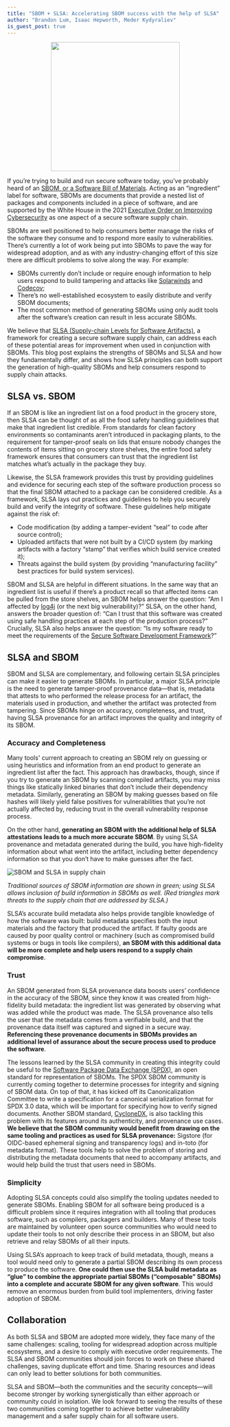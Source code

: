 ```yaml
---
title: "SBOM + SLSA: Accelerating SBOM success with the help of SLSA"
author: "Brandon Lum, Isaac Hepworth, Meder Kydyraliev"
is_guest_post: true
---
```


<!-- markdownlint-disable-next-line MD033 -->
<center>
<img src="https://user-images.githubusercontent.com/3060102/165816019-184fdd3d-1fa6-4d33-933f-49c1642006c0.png"
width="300" /></center>

If you’re trying to build and run secure software today, you’ve probably heard
of an [SBOM, or a Software Bill of Materials](https://ntia.gov/SBOM). Acting as
an “ingredient” label for software, SBOMs are documents that provide a nested
list of packages and components included in a piece of software, and are
supported by the White House in the 2021 [Executive Order on Improving
Cybersecurity](https://www.whitehouse.gov/briefing-room/presidential-actions/2021/05/12/executive-order-on-improving-the-nations-cybersecurity/)
as one aspect of a secure software supply chain.

SBOMs are well positioned to help consumers better manage the risks of the
software they consume and to respond more easily to vulnerabilities. There’s
currently a lot of work being put into SBOMs to pave the way for widespread
adoption, and as with any industry-changing effort of this size there are
difficult problems to solve along the way. For example:

-   SBOMs currently don’t include or require enough information to help users
    respond to build tampering and attacks like
    [Solarwinds](https://www.zdnet.com/article/microsoft-fireeye-confirm-solarwinds-supply-chain-attack/)
    and [Codecov](https://about.codecov.io/security-update/);
-   There’s no well-established ecosystem to easily distribute and verify SBOM
    documents;
-   The most common method of generating SBOMs using only audit tools after the
    software’s creation can result in less accurate SBOMs.

We believe that [SLSA (Supply-chain Levels for Software
Artifacts)](http://slsa.dev/), a framework for creating a secure software
supply chain, can address each of these potential areas for improvement when
used in conjunction with SBOMs. This blog post explains the strengths of SBOMs
and SLSA and how they fundamentally differ, and shows how SLSA principles can
both support the generation of high-quality SBOMs and help consumers respond to
supply chain attacks.

## SLSA vs. SBOM

If an SBOM is like an ingredient list on a food product in the grocery store,
then SLSA can be thought of as all the food safety handling guidelines that
make that ingredient list credible. From standards for clean factory
environments so contaminants aren’t introduced in packaging plants, to the
requirement for tamper-proof seals on lids that ensure nobody changes the
contents of items sitting on grocery store shelves, the entire food safety
framework ensures that consumers can trust that the ingredient list matches
what’s actually in the package they buy.

Likewise, the SLSA framework provides this trust by providing guidelines and
evidence for securing each step of the software production process so that the
final SBOM attached to a package can be considered credible. As a framework,
SLSA lays out practices and guidelines to help you securely build and verify
the integrity of software. These guidelines help mitigate against the risk of:

-   Code modification (by adding a tamper-evident “seal” to code after source
    control);
-   Uploaded artifacts that were not built by a CI/CD system (by marking
    artifacts with a factory “stamp” that verifies which build service created
    it);
-   Threats against the build system (by providing “manufacturing facility” best
    practices for build system services).

SBOM and SLSA are helpful in different situations. In the same way that an
ingredient list is useful if there’s a product recall so that affected items
can be pulled from the store shelves, an SBOM helps answer the question: “Am I
affected by
[log4j](https://www.cisecurity.org/log4j-zero-day-vulnerability-response) (or
the next big vulnerability)?” SLSA, on the other hand, answers the broader
question of: “Can I trust that this software was created using safe handling
practices at each step of the production process?” Crucially, SLSA also helps
answer the question: “Is my software ready to meet the requirements of the
[Secure Software Development Framework](https://csrc.nist.gov/Projects/ssdf)?”

## SLSA and SBOM

SBOM and SLSA are complementary, and following certain SLSA principles can make
it easier to generate SBOMs. In particular, a major SLSA principle is the need
to generate tamper-proof provenance data—that is, metadata that attests to who
performed the release process for an artifact, the materials used in
production, and whether the artifact was protected from tampering. Since SBOMs
hinge on accuracy, completeness, and trust, having SLSA provenance for an
artifact improves the quality and integrity of its SBOM.

### Accuracy and Completeness

Many tools' current approach to creating an SBOM rely on guessing or using
heuristics and information from an end product to generate an ingredient list
after the fact. This approach has drawbacks, though, since if you try to
generate an SBOM by scanning compiled artifacts, you may miss things like
statically linked binaries that don’t include their dependency metadata.
Similarly, generating an SBOM by making guesses based on file hashes will
likely yield false positives for vulnerabilities that you’re not actually
affected by, reducing trust in the overall vulnerability response process.

On the other hand, **generating an SBOM with the additional help of SLSA
attestations leads to a much more accurate SBOM**. By using SLSA provenance and
metadata generated during the build, you have high-fidelity information about
what went into the artifact, including better dependency information so that
you don’t have to make guesses after the fact.

![SBOM and SLSA in supply
chain](https://user-images.githubusercontent.com/3060102/165816534-653cc8dd-3ae9-4c75-ab14-47f376f9a32f.png)

*Traditional sources of SBOM information are shown in green; using SLSA allows
inclusion of build information in SBOMs as well. (Red triangles mark threats to
the supply chain that are addressed by SLSA.)*

SLSA’s accurate build metadata also helps provide tangible knowledge of how the
software was built: build metadata specifies both the input materials and the
factory that produced the artifact. If faulty goods are caused by poor quality
control or machinery (such as compromised build systems or bugs in tools like
compilers), **an SBOM with this additional data will be more complete and help
users respond to a supply chain compromise**.

### Trust

An SBOM generated from SLSA provenance data boosts users’ confidence in the
accuracy of the SBOM, since they know it was created from high-fidelity build
metadata: the ingredient list was generated by observing what was added while
the product was made. The SLSA provenance also tells the user that the metadata
comes from a verifiable build, and that the provenance data itself was captured
and signed in a secure way. **Referencing these provenance documents in SBOMs
provides an additional level of assurance about the secure process used to
produce the software**.

The lessons learned by the SLSA community in creating this integrity could be
useful to the [Software Package Data Exchange (SPDX)](https://spdx.dev/), an
open standard for representation of SBOMs. The SPDX SBOM community is currently
coming together to determine processes for integrity and signing of SBOM data.
On top of that, it has kicked off its Canonicalization Committee to write a
specification for a canonical serialization format for SPDX 3.0 data, which
will be important for specifying how to verify signed documents. Another SBOM
standard, [CycloneDX](https://cyclonedx.org/), is also tackling this problem
with its features around its authenticity, and provenance use cases.  **We
believe that the SBOM community would benefit from drawing on the same tooling
and practices as used for SLSA provenance:** Sigstore (for OIDC-based ephemeral
signing and transparency logs) and in-toto (for metadata format).  These tools
help to solve the problem of storing and distributing the metadata documents
that need to accompany artifacts, and would help build the trust that users
need in SBOMs.

### Simplicity

Adopting SLSA concepts could also simplify the tooling updates needed to
generate SBOMs.  Enabling SBOM for all software being produced is a difficult
problem since it requires integration with all tooling that produces software,
such as compilers, packagers and builders. Many of these tools are maintained
by volunteer open source communities who would need to update their tools to
not only describe their process in an SBOM, but also retrieve and relay SBOMs
of all their inputs.

Using SLSA’s approach to keep track of build metadata, though, means a tool
would need only to generate a partial SBOM describing its own process to
produce the software. **One could then use the SLSA build metadata as “glue” to
combine the appropriate partial SBOMs (“composable” SBOMs) into a complete and
accurate SBOM for any given software**. This would remove an enormous burden
from build tool implementers, driving faster adoption of SBOM.

## Collaboration

As both SLSA and SBOM are adopted more widely, they face many of the same
challenges: scaling, tooling for widespread adoption across multiple
ecosystems, and a desire to comply with executive order requirements. The SLSA
and SBOM communities should join forces to work on these shared challenges,
saving duplicate effort and time. Sharing resources and ideas can only lead to
better solutions for both communities.

SLSA and SBOM—both the communities and the security concepts—will become
stronger by working synergistically than either approach or community could in
isolation. We look forward to seeing the results of these two communities
coming together to achieve better vulnerability management and a safer supply
chain for all software users.
